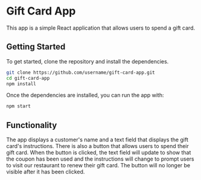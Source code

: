 # Gift Card App

This app is a simple React application that allows users to spend a gift card. 

## Getting Started 

To get started, clone the repository and install the dependencies. 

```bash 
git clone https://github.com/username/gift-card-app.git 
cd gift-card-app 
npm install 
``` 
Once the dependencies are installed, you can run the app with: 
```bash 
npm start 
```  

 ## Functionality  

 The app displays a customer's name and a text field that displays the gift card's instructions. There is also a button that allows users to spend their gift card. When the button is clicked, the text field will update to show that the coupon has been used and the instructions will change to prompt users to visit our restaurant to renew their gift card. The button will no longer be visible after it has been clicked.
